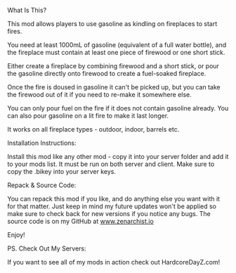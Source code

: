 What Is This?

This mod allows players to use gasoline as kindling on fireplaces to start fires.

You need at least 1000mL of gasoline (equivalent of a full water bottle), and the fireplace must contain at least one piece of firewood or one short stick.

Either create a fireplace by combining firewood and a short stick, or pour the gasoline directly onto firewood to create a fuel-soaked fireplace.

Once the fire is doused in gasoline it can't be picked up, but you can take the firewood out of it if you need to re-make it somewhere else.

You can only pour fuel on the fire if it does not contain gasoline already. You can also pour gasoline on a lit fire to make it last longer.

It works on all fireplace types - outdoor, indoor, barrels etc.

Installation Instructions:

Install this mod like any other mod - copy it into your server folder and add it to your mods list. It must be run on both server and client. Make sure to copy the .bikey into your server keys.

Repack & Source Code:

You can repack this mod if you like, and do anything else you want with it for that matter. Just keep in mind my future updates won't be applied so make sure to check back for new versions if you notice any bugs. The source code is on my GitHub at www.zenarchist.io

Enjoy!

PS. Check Out My Servers:

If you want to see all of my mods in action check out HardcoreDayZꓸcom!